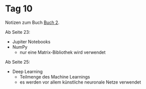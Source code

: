 # Tag 10

Notizen zum Buch [Buch 2](../Buch2.md).

Ab Seite 23:
* Jupiter Notebooks
* NumPy
  - nur eine Matrix-Bibliothek wird verwendet

Ab Seite 25:
* Deep Learning
  - Teilmenge des Machine Learnings
  - es werden vor allem künstliche neuronale Netze verwendet
